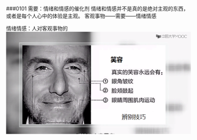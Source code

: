
###0101 需要：情绪和情感的催化剂
情绪和情感并不是真的是绝对主观的东西，或者是每个人心中的体验是主观。
客观事物——需要——情绪情感

情绪情感：人对客观事物的
![](./_image/Image.png)


